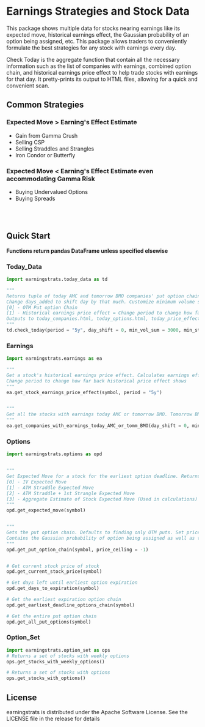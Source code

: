 # Earnings Strategies and Stock Data

This package shows multiple data for stocks nearing earnings like its expected move, historical earnings effect, the Gaussian probability of an option being assigned, etc. This package allows traders to conveniently formulate the best strategies for any stock with earnings every day.

Check Today is the aggregate function that contain all the necessary information such as the list of companies with earnings, combined option chain, and historical earnings price effect to help trade stocks with earnings for that day. It pretty-prints its output to HTML files, allowing for a quick and convenient scan.

## Common Strategies 

### Expected Move > Earning's Effect Estimate

- Gain from Gamma Crush
- Selling CSP
- Selling Straddles and Strangles
- Iron Condor or Butterfly

### Expected Move < Earning's Effect Estimate even accommodating Gamma Risk

- Buying Undervalued Options
- Buying Spreads

<br></br>

## Quick Start

<strong> Functions return pandas DataFrame unless specified elsewise </strong>

### Today_Data

```python
import earningstrats.today_data as td

""" 
Returns tuple of today AMC and tomorrow BMO companies' put option chain and historical earnings price effect
Change days_added to shift day by that much. Customize minimum volume sum and stock price
[0] - OTM Put option Chain
[1] - Historical earnings price effect = Change period to change how far back historical price effect shows
Outputs to today_companies.html, today_options.html, today_price_effect.html
"""
td.check_today(period = "5y", day_shift = 0, min_vol_sum = 3000, min_stock_price = 10)

```
### Earnings

```python
import earningstrats.earnings as ea

"""
Get a stock's historical earnings price effect. Calculates earnings effect from market close -> next day open and next day close
Change period to change how far back historical price effect shows
"""
ea.get_stock_earnings_price_effect(symbol, period = "5y")


"""
Get all the stocks with earnings today AMC or tomorrow BMO. Tomorrow BMO does not work on Fridays as of yet. 
"""
ea.get_companies_with_earnings_today_AMC_or_tomm_BMO(day_shift = 0, min_vol_sum = 3000, min_stock_price = 10)

```

### Options

```python
import earningstrats.options as opd


"""
Get Expected Move for a stock for the earliest option deadline. Returns tuple
[0] - IV Expected Move
[1] - ATM Straddle Expected Move
[2] - ATM Straddle + 1st Strangle Expected Move
[3] - Aggregate Estimate of Stock Expected Move (Used in calculations)
"""
opd.get_expected_move(symbol)


"""
Gets the put option chain. Defaults to finding only OTM puts. Set price_ceiling to set cutoff 
Contains the Gaussian probability of option being assigned as well as the expected moves of a stock
"""
opd.get_put_option_chain(symbol, price_ceiling = -1)


# Get current stock price of stock
opd.get_current_stock_price(symbol)

# Get days left until earliest option expiration
opd.get_days_to_expiration(symbol)

# Get the earliest expiration option chain
opd.get_earliest_deadline_options_chain(symbol)

# Get the entire put option chain
opd.get_all_put_options(symbol)

```

### Option_Set
```python
import earningstrats.option_set as ops
# Returns a set of stocks with weekly options
ops.get_stocks_with_weekly_options()

# Returns a set of stocks with options
ops.get_stocks_with_options()

```

## License

earningstrats is distributed under the Apache Software License. See the LICENSE file in the release for details

